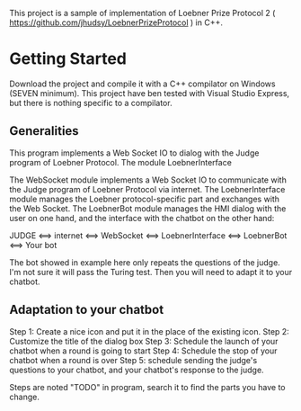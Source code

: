 This project is a sample of implementation of Loebner Prize Protocol 2 ( https://github.com/jhudsy/LoebnerPrizeProtocol ) in C++.

# Getting Started
Download the project and compile it with a C++ compilator on Windows (SEVEN minimum). This project have ben tested with Visual Studio Express, but there is nothing specific to a compilator.

## Generalities
This program implements a Web Socket IO to dialog with the Judge program of Loebner Protocol. The module LoebnerInterface 


The WebSocket module implements a Web Socket IO to communicate with the Judge program of Loebner Protocol via internet. The LoebnerInterface module manages the Loebner protocol-specific part and exchanges with the Web Socket. The LoebnerBot module manages the HMI dialog with the user on one hand, and the interface with the chatbot on the other hand:

JUDGE <==> internet <==> WebSocket <==> LoebnerInterface <==> LoebnerBot <==> Your bot


The bot showed in example here only repeats the questions of the judge. I'm not sure it will pass the Turing test. Then you will need to adapt it to your chatbot.

## Adaptation to your chatbot
Step 1: Create a nice icon and put it in the place of the existing icon.
Step 2: Customize the title of the dialog box
Step 3: Schedule the launch of your chatbot when a round is going to start
Step 4: Schedule the stop of your chatbot when a round is over
Step 5: schedule sending the judge's questions to your chatbot, and your chatbot's response to the judge.

Steps are noted "TODO" in program, search it to find the parts you have to change.
